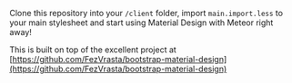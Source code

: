 Clone this repository into your `/client` folder, import `main.import.less` to your main stylesheet and start
using Material Design with Meteor right away!

This is built on top of the excellent project at [https://github.com/FezVrasta/bootstrap-material-design](https://github.com/FezVrasta/bootstrap-material-design)
